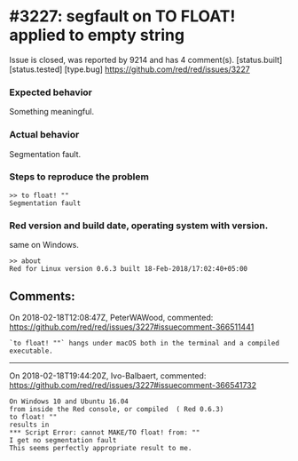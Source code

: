 
#3227: segfault on TO FLOAT! applied to empty string
================================================================================
Issue is closed, was reported by 9214 and has 4 comment(s).
[status.built] [status.tested] [type.bug]
<https://github.com/red/red/issues/3227>

### Expected behavior
Something meaningful.
### Actual behavior
Segmentation fault.
### Steps to reproduce the problem
```Red
>> to float! ""
Segmentation fault
```
### Red version and build date, operating system with version.
same on Windows.
```Red
>> about
Red for Linux version 0.6.3 built 18-Feb-2018/17:02:40+05:00
```



Comments:
--------------------------------------------------------------------------------

On 2018-02-18T12:08:47Z, PeterWAWood, commented:
<https://github.com/red/red/issues/3227#issuecomment-366511441>

    `to float! ""` hangs under macOS both in the terminal and a compiled executable.

--------------------------------------------------------------------------------

On 2018-02-18T19:44:20Z, Ivo-Balbaert, commented:
<https://github.com/red/red/issues/3227#issuecomment-366541732>

    On Windows 10 and Ubuntu 16.04
    from inside the Red console, or compiled  ( Red 0.6.3)
    to float! ""
    results in 
    *** Script Error: cannot MAKE/TO float! from: ""
    I get no segmentation fault
    This seems perfectly appropriate result to me.

